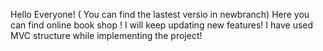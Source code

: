 Hello Everyone! ( You can find the lastest versio in newbranch)
Here you can find online book shop ! I will keep updating new features!
I have used MVC structure while implementing the project!
